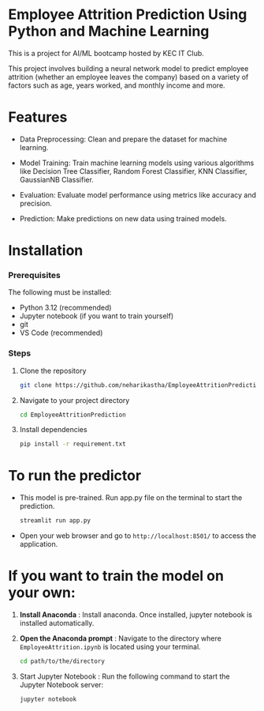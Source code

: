 
# Employee Attrition Prediction Using Python and Machine Learning
This is a project for AI/ML bootcamp hosted by KEC IT Club.

This project involves building a neural network model to predict employee attrition (whether an employee leaves the company) based on a variety of factors such as age, years worked, and monthly income and more.

# Features
* Data Preprocessing:  Clean and prepare the dataset for machine learning.

* Model Training: Train machine learning models using various algorithms like Decision Tree Classifier, Random Forest Classifier, KNN Classifier, GaussianNB Classifier.

* Evaluation: Evaluate model performance using metrics like accuracy and precision.

* Prediction: Make predictions on new data using trained models.

# Installation
### Prerequisites
The following must be installed:
* Python 3.12 (recommended)
* Jupyter notebook (if you want to train yourself)
* git 
* VS Code (recommended)

### Steps
1. Clone the repository
    ```bash
    git clone https://github.com/neharikastha/EmployeeAttritionPrediction.git
    ```
2. Navigate to your project directory
    ```bash
    cd EmployeeAttritionPrediction
    ```
3. Install dependencies
    ```bash
    pip install -r requirement.txt
    ```
# To run the predictor
* This model is pre-trained. Run app.py file on the terminal to start the prediction.

    ```bash
    streamlit run app.py
    ```
* Open your web browser and go to  `http://localhost:8501/` to access the application.

# If you want to train the model on your own:

1. **Install Anaconda** : Install anaconda. Once installed, jupyter notebook is installed automatically.

2. **Open the Anaconda prompt** : Navigate to the directory where `EmployeeAttrition.ipynb` is located using your terminal.
    ```bash
    cd path/to/the/directory
    ```

3. Start Jupyter Notebook : Run the following command to start the Jupyter Notebook server:
    ```bash
    jupyter notebook
    ```



    






    
    

    